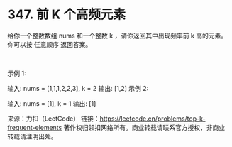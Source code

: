 # 347. 前 K 个高频元素

给你一个整数数组 nums 和一个整数 k ，请你返回其中出现频率前 k 高的元素。你可以按 任意顺序 返回答案。

 

示例 1:

输入: nums = [1,1,1,2,2,3], k = 2
输出: [1,2]
示例 2:

输入: nums = [1], k = 1
输出: [1]

来源：力扣（LeetCode）
链接：https://leetcode.cn/problems/top-k-frequent-elements
著作权归领扣网络所有。商业转载请联系官方授权，非商业转载请注明出处。
